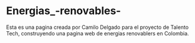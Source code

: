 # Energias_-renovables-

Esta es una pagina creada por Camilo Delgado para el proyecto de Talento Tech, construyendo una pagina web de energias renovablers en Colombia.